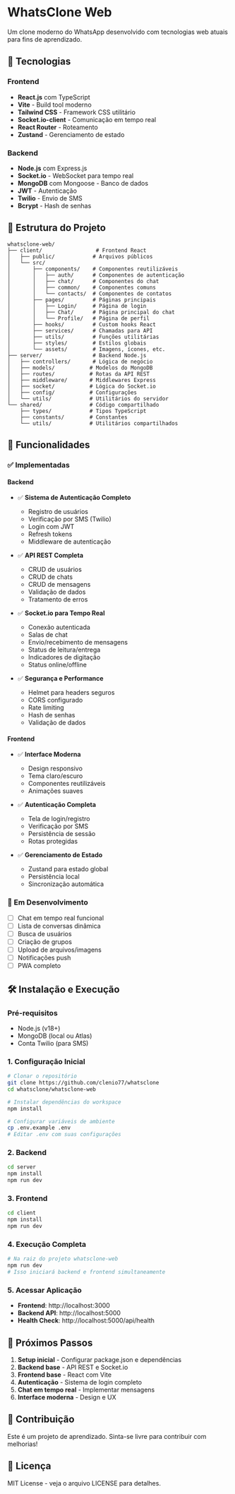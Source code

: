 # WhatsClone Web

Um clone moderno do WhatsApp desenvolvido com tecnologias web atuais para fins de aprendizado.

## 🚀 Tecnologias

### Frontend
- **React.js** com TypeScript
- **Vite** - Build tool moderno
- **Tailwind CSS** - Framework CSS utilitário
- **Socket.io-client** - Comunicação em tempo real
- **React Router** - Roteamento
- **Zustand** - Gerenciamento de estado

### Backend
- **Node.js** com Express.js
- **Socket.io** - WebSocket para tempo real
- **MongoDB** com Mongoose - Banco de dados
- **JWT** - Autenticação
- **Twilio** - Envio de SMS
- **Bcrypt** - Hash de senhas

## 📁 Estrutura do Projeto

```
whatsclone-web/
├── client/                 # Frontend React
│   ├── public/            # Arquivos públicos
│   └── src/
│       ├── components/    # Componentes reutilizáveis
│       │   ├── auth/      # Componentes de autenticação
│       │   ├── chat/      # Componentes do chat
│       │   ├── common/    # Componentes comuns
│       │   └── contacts/  # Componentes de contatos
│       ├── pages/         # Páginas principais
│       │   ├── Login/     # Página de login
│       │   ├── Chat/      # Página principal do chat
│       │   └── Profile/   # Página de perfil
│       ├── hooks/         # Custom hooks React
│       ├── services/      # Chamadas para API
│       ├── utils/         # Funções utilitárias
│       ├── styles/        # Estilos globais
│       └── assets/        # Imagens, ícones, etc.
├── server/                # Backend Node.js
│   ├── controllers/       # Lógica de negócio
│   ├── models/           # Modelos do MongoDB
│   ├── routes/           # Rotas da API REST
│   ├── middleware/       # Middlewares Express
│   ├── socket/           # Lógica do Socket.io
│   ├── config/           # Configurações
│   └── utils/            # Utilitários do servidor
└── shared/               # Código compartilhado
    ├── types/            # Tipos TypeScript
    ├── constants/        # Constantes
    └── utils/            # Utilitários compartilhados
```

## 🎯 Funcionalidades

### ✅ Implementadas

#### Backend
- ✅ **Sistema de Autenticação Completo**
  - Registro de usuários
  - Verificação por SMS (Twilio)
  - Login com JWT
  - Refresh tokens
  - Middleware de autenticação

- ✅ **API REST Completa**
  - CRUD de usuários
  - CRUD de chats
  - CRUD de mensagens
  - Validação de dados
  - Tratamento de erros

- ✅ **Socket.io para Tempo Real**
  - Conexão autenticada
  - Salas de chat
  - Envio/recebimento de mensagens
  - Status de leitura/entrega
  - Indicadores de digitação
  - Status online/offline

- ✅ **Segurança e Performance**
  - Helmet para headers seguros
  - CORS configurado
  - Rate limiting
  - Hash de senhas
  - Validação de dados

#### Frontend
- ✅ **Interface Moderna**
  - Design responsivo
  - Tema claro/escuro
  - Componentes reutilizáveis
  - Animações suaves

- ✅ **Autenticação Completa**
  - Tela de login/registro
  - Verificação por SMS
  - Persistência de sessão
  - Rotas protegidas

- ✅ **Gerenciamento de Estado**
  - Zustand para estado global
  - Persistência local
  - Sincronização automática

### 🚧 Em Desenvolvimento
- [ ] Chat em tempo real funcional
- [ ] Lista de conversas dinâmica
- [ ] Busca de usuários
- [ ] Criação de grupos
- [ ] Upload de arquivos/imagens
- [ ] Notificações push
- [ ] PWA completo

## 🛠️ Instalação e Execução

### Pré-requisitos
- Node.js (v18+)
- MongoDB (local ou Atlas)
- Conta Twilio (para SMS)

### 1. Configuração Inicial
```bash
# Clonar o repositório
git clone https://github.com/clenio77/whatsclone
cd whatsclone/whatsclone-web

# Instalar dependências do workspace
npm install

# Configurar variáveis de ambiente
cp .env.example .env
# Editar .env com suas configurações
```

### 2. Backend
```bash
cd server
npm install
npm run dev
```

### 3. Frontend
```bash
cd client
npm install
npm run dev
```

### 4. Execução Completa
```bash
# Na raiz do projeto whatsclone-web
npm run dev
# Isso iniciará backend e frontend simultaneamente
```

### 5. Acessar Aplicação
- **Frontend**: http://localhost:3000
- **Backend API**: http://localhost:5000
- **Health Check**: http://localhost:5000/api/health

## 📝 Próximos Passos

1. **Setup inicial** - Configurar package.json e dependências
2. **Backend base** - API REST e Socket.io
3. **Frontend base** - React com Vite
4. **Autenticação** - Sistema de login completo
5. **Chat em tempo real** - Implementar mensagens
6. **Interface moderna** - Design e UX

## 🤝 Contribuição

Este é um projeto de aprendizado. Sinta-se livre para contribuir com melhorias!

## 📄 Licença

MIT License - veja o arquivo LICENSE para detalhes.
